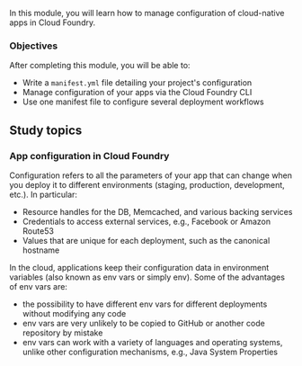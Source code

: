In this module, you will learn how to manage configuration of cloud-native apps in Cloud Foundry.


### Objectives

After completing this module, you will be able to:

* Write a `manifest.yml` file detailing your project's configuration
* Manage configuration of your apps via the Cloud Foundry CLI
* Use one manifest file to configure several deployment workflows


## Study topics

### App configuration in Cloud Foundry

Configuration refers to all the parameters of your app that can change when you deploy it to different environments (staging, production, development, etc.). In particular:

* Resource handles for the DB, Memcached, and various backing services
* Credentials to access external services, e.g., Facebook or Amazon Route53
* Values that are unique for each deployment, such as the canonical hostname

In the cloud, applications keep their configuration data in environment variables (also known as env vars or simply env). Some of the advantages of env vars are: 

- the possibility to have different env vars for different deployments without modifying any code
- env vars are very unlikely to be copied to GitHub or another code repository by mistake
- env vars can work with a variety of languages and operating systems, unlike other configuration mechanisms, e.g., Java System Properties
